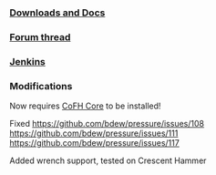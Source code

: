 ### [Downloads and Docs](http://bdew.net/pressure)
### [Forum thread](http://www.minecraftforum.net/topic/2727722-)
### [Jenkins](http://jenkins.bdew.net/)

### Modifications

Now requires [CoFH Core](https://www.curseforge.com/minecraft/mc-mods/cofh-core/files/2920433) to be installed!

Fixed https://github.com/bdew/pressure/issues/108 https://github.com/bdew/pressure/issues/111 https://github.com/bdew/pressure/issues/117

Added wrench support, tested on Crescent Hammer